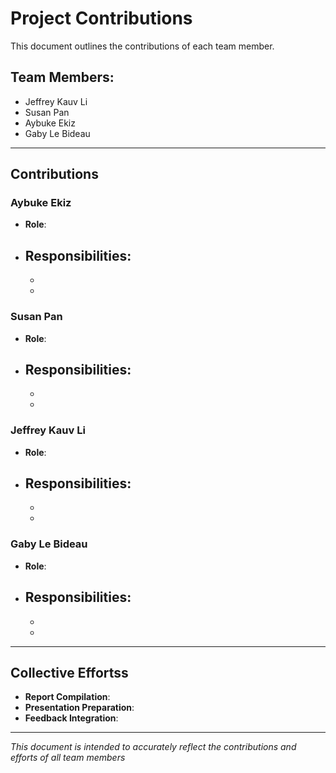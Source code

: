 # Project Contributions

This document outlines the contributions of each team member.

## Team Members:

- Jeffrey Kauv Li
- Susan Pan
- Aybuke Ekiz
- Gaby Le Bideau

---

## Contributions

### Aybuke Ekiz

- **Role**: 
- **Responsibilities**:
  - 
  - 
  - 

### Susan Pan

- **Role**: 
- **Responsibilities**:
  - 
  - 
  - 

### Jeffrey Kauv Li

- **Role**: 
- **Responsibilities**:
  - 
  - 
  - 

### Gaby Le Bideau

- **Role**: 
- **Responsibilities**:
  - 
  - 
  - 

---

## Collective Effortss

- **Report Compilation**:
- **Presentation Preparation**:
- **Feedback Integration**:

---

*This document is intended to accurately reflect the contributions and efforts of all team members*
